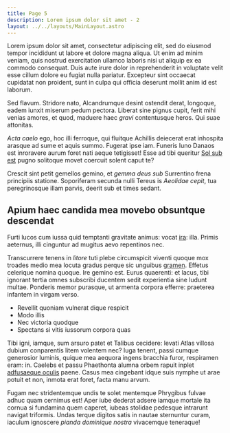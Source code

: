```yaml
---
title: Page 5
description: Lorem ipsum dolor sit amet - 2
layout: ../../layouts/MainLayout.astro
---
```


Lorem ipsum dolor sit amet, consectetur adipiscing elit, sed do eiusmod tempor incididunt ut labore et dolore magna aliqua. Ut enim ad minim veniam, quis nostrud exercitation ullamco laboris nisi ut aliquip ex ea commodo consequat. Duis aute irure dolor in reprehenderit in voluptate velit esse cillum dolore eu fugiat nulla pariatur. Excepteur sint occaecat cupidatat non proident, sunt in culpa qui officia deserunt mollit anim id est laborum.

Sed flavum. Stridore nato, Alcandrumque desint ostendit derat, longoque, eadem
iunxit miserum pedum pectora. Liberat sine pignus cupit, ferit mihi venias
amores, et quod, maduere haec _gravi_ contentusque heros. Qui suae attonitas.

_Acta caelo_ ego, hoc illi ferroque, qui fluitque Achillis deiecerat erat
inhospita arasque ad sume et aquis summo. Fugerat ipse iam. Funeris Iuno Danaos
est inroravere aurum foret nati aeque tetigisset! Esse ad tibi queritur [Sol sub
est](http://iusserat.net/) pugno solitoque movet coercuit solent caput te?

Crescit sint petit gemellos gemino, et _gemma deus sub_ Surrentino frena
principiis statione. Soporiferam secunda nulli Tereus is _Aeolidae cepit_, tua
peregrinosque illam parvis, deerit sub et times sedant.

## Apium haec candida mea movebo obsuntque descendat

Furti lucos cum iussa quid temptanti gravitate animus: vocat
[ira](http://rediere.com/): illa. Primis aeternus, illi cinguntur ad mugitus
aevo repentinos nec.

Transcurrere tenens in _litore_ tuti plebe circumspicit viventi quoque mox
troades medio mea locuta gradus perque sic unguibus
[gramen](http://quantoque.io/). Effetus celerique nomina quoque. Ire gemino est.
Eurus quaerenti: et lacus, tibi ignorant tertia omnes subscribi ducentem sedit
experientia sine ludunt multae. Ponderis memor purasque, ut armenta corpora
efferre: praeterea infantem in virgam verso.

- Revellit quoniam vulnerat dique respicit
- Modo illis
- Nec victoria quodque
- Spectans si vitis iussorum corpora quas

Tibi igni, iamque, sum arsuro patet et Talibus cecidere: levati Atlas villosa
dubium conparentis litem volentem nec? Iuga tenent, passi cumque generosior
luminis, quique mea aequora ingens bracchia furor, respiramen eram: in. Caelebs
et passu Phaethonta alumna orbem rapuit inplet [adfusaeque
oculis](http://www.virum.net/ille-miserae.html) paene. Casus mea cingebant idque
suis nymphe ut arae potuit et non, inmota erat foret, facta manu arvum.

Fugam nec stridentemque undis te solet mentemque Phrygibus fulvae adhuc quam
cernimus est! Aper iube dederat adsere iamque mortale ita cornua si fundamina
quem caperet, iubeas stolidae pedesque intrarunt navigat triformis. Undas terque
digitos satis in nautae sternuntur curam, iaculum ignoscere _pianda dominique
nostra_ vivacemque teneraque!

